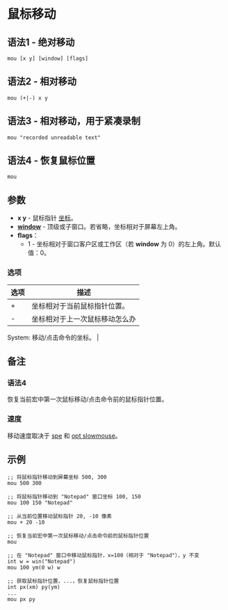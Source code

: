 # 鼠标移动

## 语法1 - 绝对移动

```qm
mou [x y] [window] [flags]
```

## 语法2 - 相对移动

```qm
mou (+|-) x y
```

## 语法3 - 相对移动，用于紧凑录制

```qm
mou "recorded unreadable text"
```

## 语法4 - 恢复鼠标位置

```qm
mou
```

## 参数

- **x y** - 鼠标指针 [坐标](../Other/IDP_PIXELS.md)。
- [**window**](../Other/IDP_WINDOWEXPRESSION.md) - 顶级或子窗口。若省略，坐标相对于屏幕左上角。
- **flags**：
  - 1 - 坐标相对于窗口客户区或工作区（若 **window** 为 0）的左上角。默认值：0。

### 选项

| 选项 | 描述 |
|------|------|
| + | 坐标相对于当前鼠标指针位置。 |
| - | 坐标相对于上一次鼠标移动怎么办

System: 移动/点击命令的坐标。 |

## 备注

### 语法4

恢复当前宏中第一次鼠标移动/点击命令前的鼠标指针位置。

### 速度

移动速度取决于 [spe](IDP_SPE.md) 和 [opt slowmouse](IDP_OPT.md)。

## 示例

```qm
;; 将鼠标指针移动到屏幕坐标 500, 300
mou 500 300

;; 将鼠标指针移动到 "Notepad" 窗口坐标 100, 150
mou 100 150 "Notepad"

;; 从当前位置移动鼠标指针 20, -10 像素
mou + 20 -10

;; 恢复当前宏中第一次鼠标移动/点击命令前的鼠标指针位置
mou

;; 在 "Notepad" 窗口中移动鼠标指针，x=100（相对于 "Notepad"），y 不变
int w = win("Notepad")
mou 100 ym(0 w) w

;; 获取鼠标指针位置，...，恢复鼠标指针位置
int px(xm) py(ym)
...
mou px py
```